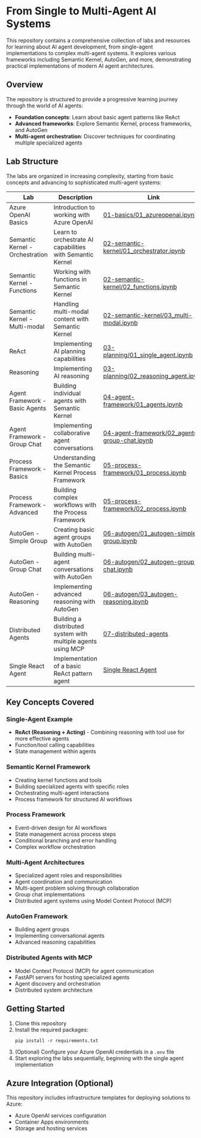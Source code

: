 # From Single to Multi-Agent AI Systems

This repository contains a comprehensive collection of labs and resources for learning about AI agent development, from single-agent implementations to complex multi-agent systems. It explores various frameworks including Semantic Kernel, AutoGen, and more, demonstrating practical implementations of modern AI agent architectures.

## Overview

The repository is structured to provide a progressive learning journey through the world of AI agents:

- **Foundation concepts**: Learn about basic agent patterns like ReAct
- **Advanced frameworks**: Explore Semantic Kernel, process frameworks, and AutoGen
- **Multi-agent orchestration**: Discover techniques for coordinating multiple specialized agents

## Lab Structure

The labs are organized in increasing complexity, starting from basic concepts and advancing to sophisticated multi-agent systems:

| Lab | Description | Link |
|-----|-------------|------|
| Azure OpenAI Basics | Introduction to working with Azure OpenAI | [01-basics/01_azureopenai.ipynb](labs/01-basics/01_azureopenai.ipynb) |
| Semantic Kernel - Orchestration | Learn to orchestrate AI capabilities with Semantic Kernel | [02-semantic-kernel/01_orchestrator.ipynb](labs/02-semantic-kernel/01_orchestrator.ipynb) |
| Semantic Kernel - Functions | Working with functions in Semantic Kernel | [02-semantic-kernel/02_functions.ipynb](labs/02-semantic-kernel/02_functions.ipynb) |
| Semantic Kernel - Multi-modal | Handling multi-modal content with Semantic Kernel | [02-semantic-kernel/03_multi-modal.ipynb](labs/02-semantic-kernel/03_multi-modal.ipynb) |
| ReAct | Implementing AI planning capabilities | [03-planning/01_single_agent.ipynb](labs/03-planning/01_single_agent.ipynb) |
| Reasoning | Implementing AI reasoning | [03-planning/02_reasoning_agent.ipynb](labs/03-planning/02_reasoning_agent.ipynb) |
| Agent Framework - Basic Agents | Building individual agents with Semantic Kernel | [04-agent-framework/01_agents.ipynb](labs/04-agent-framework/01_agents.ipynb) |
| Agent Framework - Group Chat | Implementing collaborative agent conversations | [04-agent-framework/02_agents-group-chat.ipynb](labs/04-agent-framework/02_agents-group-chat.ipynb) |
| Process Framework - Basics | Understanding the Semantic Kernel Process Framework | [05-process-framework/01_process.ipynb](labs/05-process-framework/01_process.ipynb) |
| Process Framework - Advanced | Building complex workflows with the Process Framework | [05-process-framework/02_process.ipynb](labs/05-process-framework/02_process.ipynb) |
| AutoGen - Simple Group | Creating basic agent groups with AutoGen | [06-autogen/01_autogen-simple-group.ipynb](labs/06-autogen/01_autogen-simple-group.ipynb) |
| AutoGen - Group Chat | Building multi-agent conversations with AutoGen | [06-autogen/02_autogen-group-chat.ipynb](labs/06-autogen/02_autogen-group-chat.ipynb) |
| AutoGen - Reasoning | Implementing advanced reasoning with AutoGen | [06-autogen/03_autogen-reasoning.ipynb](labs/06-autogen/03_autogen-reasoning.ipynb) |
| Distributed Agents | Building a distributed system with multiple agents using MCP | [07-distributed-agents](labs/07-distributed-agents) |
| Single React Agent | Implementation of a basic ReAct pattern agent | [Single React Agent](labs/single_react_agent) |

## Key Concepts Covered

### Single-Agent Example

- **ReAct (Reasoning + Acting)** - Combining reasoning with tool use for more effective agents
- Function/tool calling capabilities
- State management within agents

### Semantic Kernel Framework

- Creating kernel functions and tools
- Building specialized agents with specific roles
- Orchestrating multi-agent interactions
- Process framework for structured AI workflows

### Process Framework

- Event-driven design for AI workflows
- State management across process steps
- Conditional branching and error handling
- Complex workflow orchestration

### Multi-Agent Architectures

- Specialized agent roles and responsibilities
- Agent coordination and communication
- Multi-agent problem solving through collaboration
- Group chat implementations
- Distributed agent systems using Model Context Protocol (MCP)

### AutoGen Framework

- Building agent groups
- Implementing conversational agents
- Advanced reasoning capabilities

### Distributed Agents with MCP

- Model Context Protocol (MCP) for agent communication
- FastAPI servers for hosting specialized agents
- Agent discovery and orchestration
- Distributed system architecture

## Getting Started

1. Clone this repository
2. Install the required packages:
   ```
   pip install -r requirements.txt
   ```
3. (Optional) Configure your Azure OpenAI credentials in a `.env` file
4. Start exploring the labs sequentially, beginning with the single agent implementation

## Azure Integration (Optional)

This repository includes infrastructure templates for deploying solutions to Azure:
- Azure OpenAI services configuration
- Container Apps environments
- Storage and hosting services